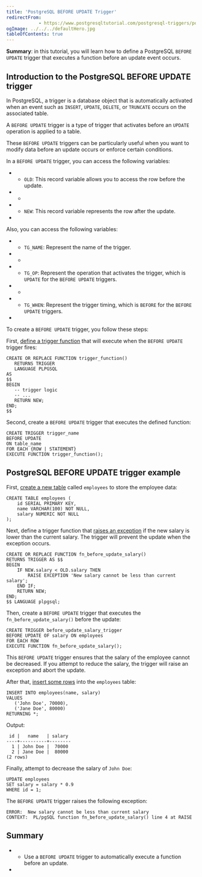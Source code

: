 ```yaml
---
title: 'PostgreSQL BEFORE UPDATE Trigger'
redirectFrom: 
            - https://www.postgresqltutorial.com/postgresql-triggers/postgresql-before-update-trigger/
ogImage: ../../../defaultHero.jpg
tableOfContents: true
---
```


**Summary**: in this tutorial, you will learn how to define a PostgreSQL `BEFORE UPDATE` trigger that executes a function before an update event occurs.



## Introduction to the PostgreSQL BEFORE UPDATE trigger



In PostgreSQL, a trigger is a database object that is automatically activated when an event such as `INSERT`, `UPDATE`, `DELETE`, or `TRUNCATE` occurs on the associated table.



A `BEFORE UPDATE` trigger is a type of trigger that activates before an `UPDATE` operation is applied to a table.



These `BEFORE UPDATE` triggers can be particularly useful when you want to modify data before an update occurs or enforce certain conditions.



In a `BEFORE UPDATE` trigger, you can access the following variables:



- - `OLD`: This record variable allows you to access the row before the update.
- -
- - `NEW`: This record variable represents the row after the update.
- 


Also, you can access the following variables:



- - `TG_NAME`: Represent the name of the trigger.
- -
- - `TG_OP`: Represent the operation that activates the trigger, which is `UPDATE` for the `BEFORE UPDATE` triggers.
- -
- - `TG_WHEN`: Represent the trigger timing, which is `BEFORE` for the `BEFORE UPDATE` triggers.
- 


To create a `BEFORE UPDATE` trigger, you follow these steps:



First, [define a trigger function](https://www.postgresqltutorial.com/postgresql-plpgsql/postgresql-create-function/) that will execute when the `BEFORE UPDATE` trigger fires:



```
CREATE OR REPLACE FUNCTION trigger_function()
   RETURNS TRIGGER
   LANGUAGE PLPGSQL
AS
$$
BEGIN
   -- trigger logic
   -- ...
   RETURN NEW;
END;
$$
```



Second, create a `BEFORE UPDATE` trigger that executes the defined function:



```
CREATE TRIGGER trigger_name
BEFORE UPDATE
ON table_name
FOR EACH {ROW | STATEMENT}
EXECUTE FUNCTION trigger_function();
```



## PostgreSQL BEFORE UPDATE trigger example



First, [create a new table](https://www.postgresqltutorial.com/postgresql-tutorial/postgresql-create-table/) called `employees` to store the employee data:



```
CREATE TABLE employees (
    id SERIAL PRIMARY KEY,
    name VARCHAR(100) NOT NULL,
    salary NUMERIC NOT NULL
);
```



Next, define a trigger function that [raises an exception](https://www.postgresqltutorial.com/postgresql-plpgsql/postgresql-exception/) if the new salary is lower than the current salary. The trigger will prevent the update when the exception occurs.



```
CREATE OR REPLACE FUNCTION fn_before_update_salary()
RETURNS TRIGGER AS $$
BEGIN
    IF NEW.salary < OLD.salary THEN
        RAISE EXCEPTION 'New salary cannot be less than current salary';
    END IF;
    RETURN NEW;
END;
$$ LANGUAGE plpgsql;
```



Then, create a `BEFORE UPDATE` trigger that executes the `fn_before_update_salary()` before the update:



```
CREATE TRIGGER before_update_salary_trigger
BEFORE UPDATE OF salary ON employees
FOR EACH ROW
EXECUTE FUNCTION fn_before_update_salary();
```



This `BEFORE UPDATE` trigger ensures that the salary of the employee cannot be decreased. If you attempt to reduce the salary, the trigger will raise an exception and abort the update.



After that, [insert some rows](https://www.postgresqltutorial.com/postgresql-tutorial/postgresql-insert-multiple-rows/) into the `employees` table:



```
INSERT INTO employees(name, salary)
VALUES
   ('John Doe', 70000),
   ('Jane Doe', 80000)
RETURNING *;
```



Output:



```
 id |   name   | salary
----+----------+--------
  1 | John Doe |  70000
  2 | Jane Doe |  80000
(2 rows)
```



Finally, attempt to decrease the salary of `John Doe`:



```
UPDATE employees
SET salary = salary * 0.9
WHERE id = 1;
```



The `BEFORE UPDATE` trigger raises the following exception:



```
ERROR:  New salary cannot be less than current salary
CONTEXT:  PL/pgSQL function fn_before_update_salary() line 4 at RAISE
```



## Summary



- - Use a `BEFORE UPDATE` trigger to automatically execute a function before an update.
- 
